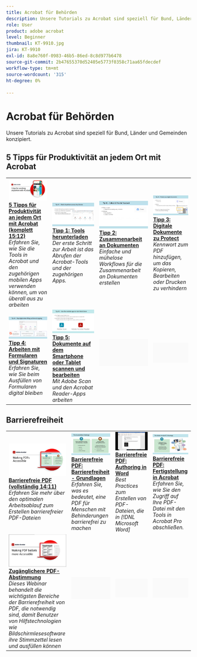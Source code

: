 ```yaml
---
title: Acrobat für Behörden
description: Unsere Tutorials zu Acrobat sind speziell für Bund, Länder und Gemeinden konzipiert.
role: User
product: adobe acrobat
level: Beginner
thumbnail: KT-9910.jpg
jira: KT-9910
exl-id: 8a8e760f-0983-46b5-86ed-8c8d977b6478
source-git-commit: 2b47655370d52405e5773f0358c71aa65fdecdef
workflow-type: tm+mt
source-wordcount: '315'
ht-degree: 0%

---
```


# Acrobat für Behörden

Unsere Tutorials zu Acrobat sind speziell für Bund, Länder und Gemeinden konzipiert.

## 5 Tipps für Produktivität an jedem Ort mit Acrobat

<table style="table-layout:fixed">
<tr>
  <td>
    <a href="5-tips-for-working-anywhere-with-acrobat-dc-for-government.md">
      <img alt="5 Tipps für Produktivität an jedem Ort mit Acrobat (komplett 15:12)" src="../../assets/5tipscomplete.png" />
    </a>
    <div>
    <a href="5-tips-for-working-anywhere-with-acrobat-dc-for-government.md"><strong>5 Tipps für Produktivität an jedem Ort mit Acrobat (komplett 15:12)</strong></a>
    </div>
    <em>Erfahren Sie, wie Sie die Tools in Acrobat und den zugehörigen mobilen Apps verwenden können, um von überall aus zu arbeiten</em>
    <br>
  </td>
  <td>
    <a href="get-your-tools.md">
      <img alt="Tipp 1: Tools herunterladen" src="../../assets/Tip1.png" />
    </a>
    <div>
    <a href="get-your-tools.md"><strong>Tipp 1: Tools herunterladen</strong></a>
    </div>
    <em>Der erste Schritt zur Arbeit ist das Abrufen der Acrobat-Tools und der zugehörigen Apps.</em>
    <br>
  </td>  
  <td>
    <a href="collaborate-on-documents.md">
      <img alt="Tipp 2: Zusammenarbeit an Dokumenten" src="../../assets/Tip2.png" />
    </a>
    <div>
    <a href="collaborate-on-documents.md"><strong>Tipp 2: Zusammenarbeit an Dokumenten</strong></a>
    </div>
    <em>Einfache und mühelose Workflows für die Zusammenarbeit an Dokumenten erstellen</em>
    <br>
  </td>
  <td>
    <a href="protect-digital-documents.md">
      <img alt="Tipp: Digitale Dokumente zu Protect" src="../../assets/Tip3.png" />
    </a>
    <div>
    <a href="protect-digital-documents.md"><strong>Tipp 3: Digitale Dokumente zu Protect</strong></a>
    </div>
    <em>Kennwort zum PDF hinzufügen, um das Kopieren, Bearbeiten oder Drucken zu verhindern</em>
    <br>
  </td>
</tr>
  <td>
    <a href="work-with-forms-and-signatures.md">
      <img alt="Tipp 4: Arbeiten mit Formularen und Signaturen" src="../../assets/Tip4.png" />
    </a>
    <div>
    <a href="work-with-forms-and-signatures.md"><strong>Tipp 4: Arbeiten mit Formularen und Signaturen</strong></a>
    </div>
    <em>Erfahren Sie, wie Sie beim Ausfüllen von Formularen digital bleiben</em>
    <br>
  </td>
  <td>
    <a href="scan-and-edit-on-mobile.md">
      <img alt="Tipp 5: Dokumente auf dem Smartphone oder Tablet scannen und bearbeiten" src="../../assets/Tip5.png" />
    </a>
    <div>
    <a href="scan-and-edit-on-mobile.md"><strong>Tipp 5: Dokumente auf dem Smartphone oder Tablet scannen und bearbeiten</strong></a>
    </div>
    <em>Mit Adobe Scan und den Acrobat Reader-Apps arbeiten</em>
    <br>
  </td>
  <td>
   <img alt="Spacer" src="../../assets/Grayspacer.png" />
    <div>
    <br>
  </td>
  <td>
   <img alt="Spacer" src="../../assets/Grayspacer.png" />
    <div>
    <br>
  </td>
</tr>
</table>

## Barrierefreiheit

<table>
<tr>
  <td>
    <a href="making-pdfs-accessible.md">
      <img alt="Barrierefreie PDF (vollständig 14:11)" src="../../assets/Accessiblecomplete.png" />
    </a>
    <div>
    <a href="making-pdfs-accessible.md"><strong>Barrierefreie PDF (vollständig 14:11)</strong></a>
    </div>
    <em>Erfahren Sie mehr über den optimalen Arbeitsablauf zum Erstellen barrierefreier PDF-Dateien</em>
    <br>
  </td>
  <td>
    <a href="understanding-accessibility.md">
      <img alt="Barrierefreie PDF: Barrierefreiheit - Grundlagen" src="../../assets/Accessibiityunderstanding.png" />
    </a>
    <div>
    <a href="understanding-accessibility.md"><strong>Barrierefreie PDF: Barrierefreiheit - Grundlagen</strong></a>
    </div>
    <em>Erfahren Sie, was es bedeutet, eine PDF für Menschen mit Behinderungen barrierefrei zu machen</em>
    <br>
  </td>  
  <td>
    <a href="collaborate-on-documents.md">
      <img alt="Barrierefreie PDF: Authoring in Word" src="../../assets/Accessibilityword.png" />
    </a>
    <div>
    <a href="collaborate-on-documents.md"><strong>Barrierefreie PDF: Authoring in Word</strong></a>
    </div>
    <em>Best Practices zum Erstellen von PDF-Dateien, die in [!DNL Microsoft Word]</em>
    <br>
  </td>
   <td>
    <a href="finishing-in-acrobat.md">
      <img alt="Barrierefreie PDF: Fertigstellung in Acrobat" src="../../assets/Accessibilityacrobat.png" />
    </a>
    <div>
    <a href="finishing-in-acrobat.md"><strong>Barrierefreie PDF: Fertigstellung in Acrobat</strong></a>
    </div>
    <em>Erfahren Sie, wie Sie den Zugriff auf Ihre PDF-Datei mit den Tools in Acrobat Pro abschließen.</em>
    <br>
  </td>
</tr>
<tr>
  <td>
    <a href="making-pdf-ballots-accessible.md">
      <img alt="Zugänglichere PDF-Abstimmung" src="../../assets/Accessibleballots.png" />
    </a>
    <div>
    <a href="making-pdf-ballots-accessible.md"><strong>Zugänglichere PDF-Abstimmung</strong></a>
    </div>
    <em>Dieses Webinar behandelt die wichtigsten Bereiche der Barrierefreiheit von PDF, die notwendig sind, damit Benutzer von Hilfstechnologien wie Bildschirmlesesoftware ihre Stimmzettel lesen und ausfüllen können</em>
    <br>
  </td>  
  <td>
   <img alt="Spacer" src="../../assets/Grayspacer.png" />
    <div>
    <br>
  </td>
  <td>
   <img alt="Spacer" src="../../assets/Grayspacer.png" />
    <div>
    <br>
  </td>
  <td>
   <img alt="Spacer" src="../../assets/Grayspacer.png" />
    <div>
    <br>
  </td>
</tr>
</table>
